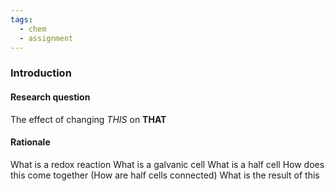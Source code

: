 ```yaml
---
tags:
  - chem
  - assignment
---
```

### Introduction
#### Research question
The effect of changing *THIS* on **THAT**
#### Rationale 
What is a redox reaction
What is a galvanic cell
What is a half cell
How does this come together (How are half cells connected)
	What is the result of this




####